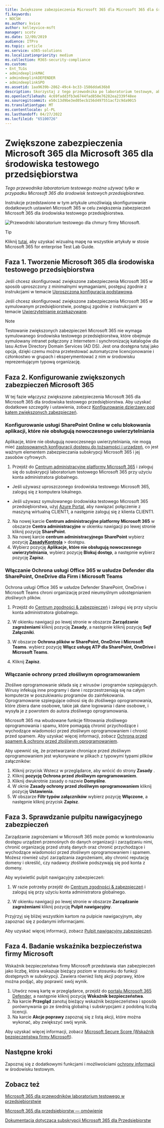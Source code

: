 ```yaml
---
title: Zwiększone zabezpieczenia Microsoft 365 dla Microsoft 365 dla środowiska testowego przedsiębiorstwa
f1.keywords:
- NOCSH
ms.author: kvice
author: kelleyvice-msft
manager: scotv
ms.date: 12/09/2019
audience: ITPro
ms.topic: article
ms.service: o365-solutions
ms.localizationpriority: medium
ms.collection: M365-security-compliance
ms.custom:
- Ent_TLGs
- admindeeplinkMAC
- admindeeplinkDEFENDER
- admindeeplinkSPO
ms.assetid: 1aa9639b-2862-49c4-bc33-1586dda636b8
description: Skorzystaj z tego przewodnika po laboratorium testowym, aby włączyć dodatkowe ustawienia zabezpieczeń Microsoft 365 Microsoft 365 dla środowiska testowego przedsiębiorstwa.
ms.openlocfilehash: 4c69fadd3fb3e6744fad850e76282ea2339f48ee
ms.sourcegitcommit: e50c13d9be3ed05ecb156d497551acf2c9da9015
ms.translationtype: MT
ms.contentlocale: pl-PL
ms.lasthandoff: 04/27/2022
ms.locfileid: "65100726"
---
```

# <a name="increased-microsoft-365-security-for-your-microsoft-365-for-enterprise-test-environment"></a>Zwiększone zabezpieczenia Microsoft 365 dla Microsoft 365 dla środowiska testowego przedsiębiorstwa

*Tego przewodnika laboratorium testowego można używać tylko w przypadku Microsoft 365 dla środowisk testowych przedsiębiorstwa.*

Instrukcje przedstawione w tym artykule umożliwiają skonfigurowanie dodatkowych ustawień Microsoft 365 w celu zwiększenia zabezpieczeń Microsoft 365 dla środowiska testowego przedsiębiorstwa.

![Przewodniki laboratorium testowego dla chmury firmy Microsoft.](../media/m365-enterprise-test-lab-guides/cloud-tlg-icon.png)

> [!TIP]
> Kliknij [tutaj](../downloads/Microsoft365EnterpriseTLGStack.pdf), aby uzyskać wizualną mapę na wszystkie artykuły w stosie Microsoft 365 for enterprise Test Lab Guide.
  
## <a name="phase-1-build-out-your-microsoft-365-for-enterprise-test-environment"></a>Faza 1. Tworzenie Microsoft 365 dla środowiska testowego przedsiębiorstwa

Jeśli chcesz skonfigurować zwiększone zabezpieczenia Microsoft 365 w sposób uproszczony z minimalnymi wymaganiami, postępuj zgodnie z instrukcjami w temacie [Uproszczona konfiguracja podstawowa](lightweight-base-configuration-microsoft-365-enterprise.md).
  
Jeśli chcesz skonfigurować zwiększone zabezpieczenia Microsoft 365 w symulowanym przedsiębiorstwie, postępuj zgodnie z instrukcjami w temacie [Uwierzytelnianie przekazywane](pass-through-auth-m365-ent-test-environment.md).
  
> [!NOTE]
> Testowanie zwiększonych zabezpieczeń Microsoft 365 nie wymaga symulowanego środowiska testowego przedsiębiorstwa, które obejmuje symulowany intranet połączony z Internetem i synchronizację katalogów dla lasu Active Directory Domain Services (AD DS). Jest ona dostępna tutaj jako opcja, dzięki czemu można przetestować automatyczne licencjonowanie i członkostwo w grupach i eksperymentować z nim w środowisku reprezentującym typową organizację. 

## <a name="phase-2-configure-increased-microsoft-365-security"></a>Faza 2. Konfigurowanie zwiększonych zabezpieczeń Microsoft 365

W tej fazie włączysz zwiększone zabezpieczenia Microsoft 365 dla Microsoft 365 dla środowiska testowego przedsiębiorstwa. Aby uzyskać dodatkowe szczegóły i ustawienia, zobacz [Konfigurowanie dzierżawy pod kątem zwiększonych zabezpieczeń](/office365/securitycompliance/tenant-wide-setup-for-increased-security).

### <a name="configure-sharepoint-online-to-block-apps-that-dont-support-modern-authentication"></a>Konfigurowanie usługi SharePoint Online w celu blokowania aplikacji, które nie obsługują nowoczesnego uwierzytelniania

Aplikacje, które nie obsługują nowoczesnego uwierzytelniania, nie mogą mieć [zastosowanych konfiguracji dostępu do tożsamości i urządzeń](../security/office-365-security/microsoft-365-policies-configurations.md), co jest ważnym elementem zabezpieczania subskrypcji Microsoft 365 i jej zasobów cyfrowych. 

1. Przejdź do <a href="https://go.microsoft.com/fwlink/p/?linkid=2024339" target="_blank">Centrum administracyjne platformy Microsoft 365</a> i zaloguj się do subskrypcji laboratorium testowego Microsoft 365 przy użyciu konta administratora globalnego.
    
  - Jeśli używasz uproszczonego środowiska testowego Microsoft 365, zaloguj się z komputera lokalnego.
    
  - Jeśli używasz symulowanego środowiska testowego Microsoft 365 przedsiębiorstwa, użyj [Azure Portal](https://portal.azure.com), aby nawiązać połączenie z maszyną wirtualną CLIENT1, a następnie zaloguj się z klienta CLIENT1.
 
2. Na nowej karcie **Centrum administracyjne platformy Microsoft 365** w obszarze **Centra administracyjne** w okienku nawigacji po lewej stronie kliknij pozycję **SharePoint**.
3. Na nowej karcie **centrum administracyjnego SharePoint** wybierz pozycję <a href="https://go.microsoft.com/fwlink/?linkid=2185071" target="_blank">**ZasadyKontrola**</a> >  dostępu.
4. Wybierz pozycję **Aplikacje, które nie obsługują nowoczesnego uwierzytelniania**, wybierz pozycję **Blokuj dostęp**, a następnie wybierz pozycję **Zapisz**.


### <a name="enable-defender-for-office-365-for-sharepoint-onedrive-for-business-and-microsoft-teams"></a>Włączanie Ochrona usługi Office 365 w usłudze Defender dla SharePoint, OneDrive dla Firm i Microsoft Teams

Ochrona usługi Office 365 w usłudze Defender SharePoint, OneDrive i Microsoft Teams chroni organizację przed nieumyślnym udostępnianiem złośliwych plików.

1. Przejdź do <a href="https://go.microsoft.com/fwlink/p/?linkid=2024339" target="_blank">Centrum zgodności & zabezpieczeń</a> i zaloguj się przy użyciu konta administratora globalnego.

2. W okienku nawigacji po lewej stronie w obszarze **Zarządzanie zagrożeniami** kliknij pozycję **Zasady**, a następnie kliknij pozycję **Sejf Załączniki**. 

3. W obszarze **Ochrona plików w SharePoint, OneDrive i Microsoft Teams**. wybierz pozycję **Włącz usługę ATP dla SharePoint, OneDrive i Microsoft Teams**.

4. Kliknij **Zapisz**.


### <a name="enable-anti-malware"></a>Włączanie ochrony przed złośliwym oprogramowaniem

Złośliwe oprogramowanie składa się z wirusów i programów szpiegujących. Wirusy infekują inne programy i dane i rozprzestrzeniają się na całym komputerze w poszukiwaniu programów do zainfekowania. Oprogramowanie szpiegujące odnosi się do złośliwego oprogramowania, które zbiera dane osobowe, takie jak dane logowania i dane osobowe, i wysyła je z powrotem do autora złośliwego oprogramowania. 

Microsoft 365 ma wbudowane funkcje filtrowania złośliwego oprogramowania i spamu, które pomagają chronić przychodzące i wychodzące wiadomości przed złośliwym oprogramowaniem i chronić przed spamem. Aby uzyskać więcej informacji, zobacz [Ochrona przed spamem & ochrony przed złośliwym oprogramowaniem](../security/office-365-security/anti-spam-and-anti-malware-protection.md).

Aby upewnić się, że przetwarzanie chroniące przed złośliwym oprogramowaniem jest wykonywane w plikach z typowymi typami plików załączników:

1. Kliknij przycisk Wstecz w przeglądarce, aby wrócić do strony **Zasady** .
2. Kliknij **pozycję Ochrona przed złośliwym oprogramowaniem**.
3. Kliknij dwukrotnie zasady o nazwie **Domyślne**.
4. W oknie **Zasady ochrony przed złośliwym oprogramowaniem** kliknij pozycję **Ustawienia**.
4. W obszarze **Filtr typów załączników** wybierz pozycję **Włączone**, a następnie kliknij przycisk **Zapisz**.


## <a name="phase-3-examine-the-security-dashboard"></a>Faza 3. Sprawdzanie pulpitu nawigacyjnego zabezpieczeń

Zarządzanie zagrożeniami w Microsoft 365 może pomóc w kontrolowaniu dostępu urządzeń przenośnych do danych organizacji i zarządzaniu nimi, chronić organizację przed utratą danych oraz chronić przychodzące i wychodzące wiadomości przed złośliwym oprogramowaniem i spamem. Możesz również użyć zarządzania zagrożeniami, aby chronić reputację domeny i określić, czy nadawcy złośliwie podszywają się pod konta z domeny. 

Aby wyświetlić pulpit nawigacyjny zabezpieczeń:

1. W razie potrzeby przejdź do <a href="https://go.microsoft.com/fwlink/p/?linkid=2024339" target="_blank">Centrum zgodności & zabezpieczeń</a> i zaloguj się przy użyciu konta administratora globalnego.

2. W okienku nawigacji po lewej stronie w obszarze **Zarządzanie zagrożeniami** kliknij pozycję **Pulpit nawigacyjny**.

Przyjrzyj się bliżej wszystkim kartom na pulpicie nawigacyjnym, aby zapoznać się z podanymi informacjami.

Aby uzyskać więcej informacji, zobacz [Pulpit nawigacyjny zabezpieczeń](../security/office-365-security/security-dashboard.md).


## <a name="phase-4-examine-microsoft-secure-score"></a>Faza 4. Badanie wskaźnika bezpieczeństwa firmy Microsoft

Wskaźnik bezpieczeństwa firmy Microsoft przedstawia stan zabezpieczeń jako liczbę, która wskazuje bieżący poziom w stosunku do funkcji dostępnych w subskrypcji. Zawiera również listę akcji poprawy, które można podjąć, aby poprawić swój wynik.

1. Utwórz nową kartę w przeglądarce, przejdź do <a href="https://go.microsoft.com/fwlink/p/?linkid=2077139" target="_blank">portalu Microsoft 365 Defender</a>, a następnie kliknij pozycję **Wskaźnik bezpieczeństwa**.
2. Na karcie **Przegląd**  zanotuj bieżący wskaźnik bezpieczeństwa i sposób porównywania go ze średnią globalną i subskrypcjami z podobną liczbą licencji.
3. Na karcie **Akcje poprawy** zapoznaj się z listą akcji, które można wykonać, aby zwiększyć swój wynik.

Aby uzyskać więcej informacji, zobacz [Microsoft Secure Score (Wskaźnik bezpieczeństwa firmy Microsoft](../security/defender/microsoft-secure-score.md)).

## <a name="next-steps"></a>Następne kroki

Zapoznaj się z dodatkowymi funkcjami i możliwościami [ochrony informacji](m365-enterprise-test-lab-guides.md#information-protection) w środowisku testowym.

## <a name="see-also"></a>Zobacz też

[Microsoft 365 dla przewodników laboratorium testowego w przedsiębiorstwie](m365-enterprise-test-lab-guides.md)

[Microsoft 365 dla przedsiębiorstw — omówienie](microsoft-365-overview.md)

[Dokumentacja dotycząca subskrypcji Microsoft 365 dla Przedsiębiorstw](/microsoft-365-enterprise/)
